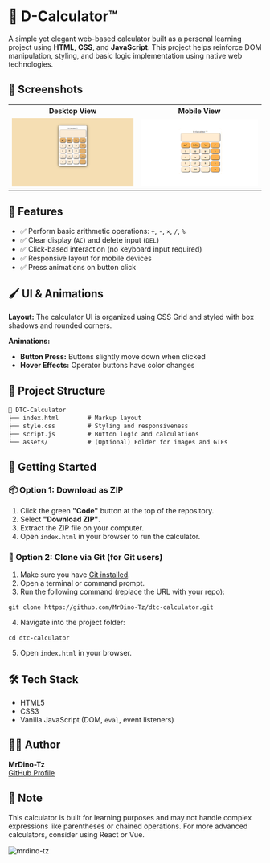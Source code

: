 <!DOCTYPE html>
<html lang="en">
<head>
  <meta charset="UTF-8">
  
</head>
<body>

  <h1>🧮 D-Calculator™</h1>

  <p>
    A simple yet elegant web-based calculator built as a personal learning project using <strong>HTML</strong>, <strong>CSS</strong>, and <strong>JavaScript</strong>.
    This project helps reinforce DOM manipulation, styling, and basic logic implementation using native web technologies.
  </p>

  <h2>📸 Screenshots</h2>

  <table>
    <tr>
      <th>Desktop View</th>
      <th>Mobile View</th>
    </tr>
    <tr>
      <td><img src="img/Screenshot.png" alt="Desktop view"></td>
      <td><img src="img/logo.png" alt="Mobile view"></td>
    </tr>
  </table>

  <h2>🎯 Features</h2>
  <ul>
    <li>✅ Perform basic arithmetic operations: <code>+</code>, <code>-</code>, <code>×</code>, <code>/</code>, <code>%</code></li>
    <li>✅ Clear display (<code>AC</code>) and delete input (<code>DEL</code>)</li>
    <li>✅ Click-based interaction (no keyboard input required)</li>
    <li>✅ Responsive layout for mobile devices</li>
    <li>✅ Press animations on button click</li>
  </ul>

  <h2>🖌️ UI & Animations</h2>
  <p><strong>Layout:</strong> The calculator UI is organized using CSS Grid and styled with box shadows and rounded corners.</p>

  <p><strong>Animations:</strong></p>
  <ul>
    <li><strong>Button Press:</strong> Buttons slightly move down when clicked</li>
    <li><strong>Hover Effects:</strong> Operator buttons have color changes</li>
  </ul>

  <h2>📁 Project Structure</h2>
  <pre><code>📁 DTC-Calculator
├── index.html        # Markup layout
├── style.css         # Styling and responsiveness
├── script.js         # Button logic and calculations
└── assets/           # (Optional) Folder for images and GIFs
</code></pre>

 <h2>🚀 Getting Started</h2>

<h3>📦 Option 1: Download as ZIP</h3>
<ol>
  <li>Click the green <strong>"Code"</strong> button at the top of the repository.</li>
  <li>Select <strong>"Download ZIP"</strong>.</li>
  <li>Extract the ZIP file on your computer.</li>
  <li>Open <code>index.html</code> in your browser to run the calculator.</li>
</ol>

<h3>🔁 Option 2: Clone via Git (for Git users)</h3>
<ol>
  <li>Make sure you have <a href="https://git-scm.com/downloads" target="_blank">Git installed</a>.</li>
  <li>Open a terminal or command prompt.</li>
  <li>Run the following command (replace the URL with your repo):</li>
</ol>
<pre><code>git clone https://github.com/MrDino-Tz/dtc-calculator.git</code></pre>
<ol start="4">
  <li>Navigate into the project folder:</li>
</ol>
<pre><code>cd dtc-calculator</code></pre>
<ol start="5">
  <li>Open <code>index.html</code> in your browser.</li>
</ol>


  <h2>🛠️ Tech Stack</h2>
  <ul>
    <li>HTML5</li>
    <li>CSS3</li>
    <li>Vanilla JavaScript (DOM, <code>eval</code>, event listeners)</li>
  </ul>

  <h2>🙋‍♂️ Author</h2>
  <p><strong>MrDino-Tz</strong><br>
  <a href="https://github.com/MrDino-Tz">GitHub Profile</a></p>

  <h2>📌 Note</h2>
  <p>
    This calculator is built for learning purposes and may not handle complex expressions like parentheses or chained operations.
    For more advanced calculators, consider using React or Vue.
  </p>

</body>
</html>



<p><img align="center" src="https://github-readme-stats.vercel.app/api/top-langs?username=mrdino-tz&show_icons=true&locale=en&layout=compact" alt="mrdino-tz" /></p>

